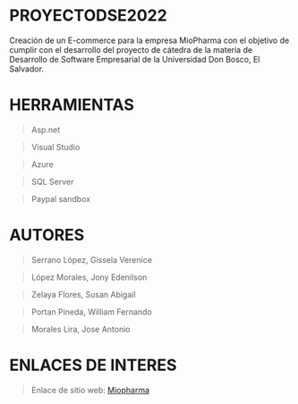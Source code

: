 # PROYECTODSE2022
Creación de un E-commerce para la empresa MioPharma con el objetivo de cumplir con el desarrollo del proyecto de cátedra de la materia de  
Desarrollo de Software Empresarial de la Universidad Don Bosco, El Salvador.
# HERRAMIENTAS
>Asp.net

>Visual Studio

>Azure

>SQL Server

>Paypal sandbox

# AUTORES
>Serrano López, Gissela Verenice

>López Morales, Jony Edenilson

>Zelaya Flores, Susan Abigail

>Portan Pineda, William Fernando

>Morales Lira, Jose Antonio 
# ENLACES DE INTERES
>Enlace de sitio web:  [Miopharma](https://miopharma.azurewebsites.net/)
